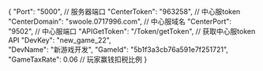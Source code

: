 {
  "Port": "5000",                       // 服务器端口
  "CenterToken": "963258",              // 中心服token
  "CenterDomain": "swoole.0717996.com", // 中心服域名
  "CenterPort": "9502",                 // 中心服端口
  "APIGetToken": "/Token/getToken",     // 获取中心服token API
  "DevKey": "new_game_22",          
  "DevName": "新游戏开发",
  "GameId": "5b1f3a3cb76a591e7f251721",
  "GameTaxRate": 0.06                   // 玩家赢钱扣税比例
}

